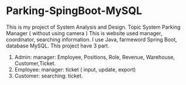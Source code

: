 # Parking-SpingBoot-MySQL
This is my project of System Analysis and Design.
Topic System Parking Manager ( without using camera )
This is website used manager, coordinator, searching information.
I use Java, farmeword Spring Boot, database MySQL.
This project have 3 part.
  1. Admin: manager: Employee, Positions, Role, Revenue, Warehouse, Customer,Ticket.
  2. Employee: manager: ticket ( input, update, export)
  3. Customer: searching: ticket.
